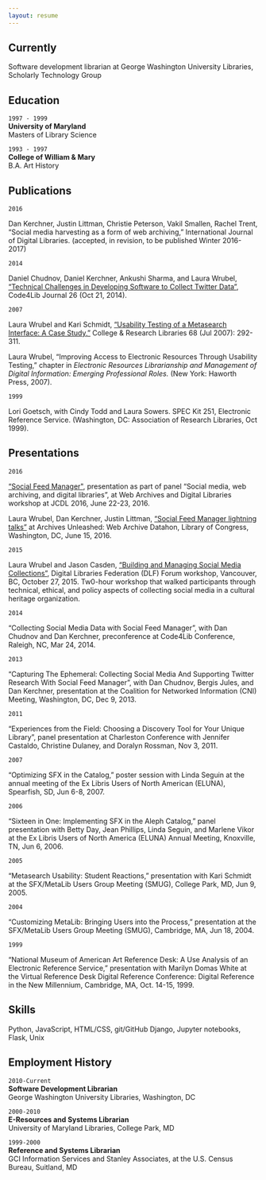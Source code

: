 ```yaml
---
layout: resume
---
```

## Currently

Software development librarian at George Washington University Libraries, Scholarly Technology Group


## Education
`1997 - 1999`  
__University of Maryland__  
Masters of Library Science


`1993 - 1997`  
__College of William & Mary__  
B.A. Art History


## Publications

`2016` 

Dan Kerchner, Justin Littman, Christie Peterson, Vakil Smallen, Rachel Trent,  “Social media harvesting as a form of web archiving,” International Journal of Digital Libraries.  (accepted, in revision, to be published Winter 2016-2017)


`2014`  

Daniel Chudnov, Daniel Kerchner, Ankushi Sharma, and Laura Wrubel, [“Technical Challenges in Developing Software to Collect Twitter Data”](http://journal.code4lib.org/articles/10097), Code4Lib Journal 26 (Oct 21, 2014).


`2007`  

Laura Wrubel and Kari Schmidt, [“Usability Testing of a Metasearch Interface: A Case Study,”](http://crl.acrl.org/content/68/4/292.full.pdf+html) College & Research Libraries 68 (Jul 2007): 292-311.



Laura Wrubel, “Improving Access to Electronic Resources Through Usability Testing,” chapter in *Electronic Resources Librarianship and Management of Digital Information: Emerging Professional Roles.* (New York: Haworth Press, 2007). 



`1999`

Lori Goetsch, with Cindy Todd and Laura Sowers. SPEC Kit 251, Electronic Reference Service. (Washington, DC: Association of Research Libraries, Oct 1999).


## Presentations


`2016`

[“Social Feed Manager"](http://www.slideshare.net/lwrubel/social-feed-manager), presentation as part of panel “Social media, web archiving, and digital libraries”, at Web Archives and Digital Libraries workshop at JCDL 2016, June 22-23, 2016.


Laura Wrubel, Dan Kerchner, Justin Littman, [“Social Feed Manager lightning talks”](https://docs.google.com/presentation/d/14LiqnLAKAI6H9t8gttIIzO0KnnFCTSrONML-ZEmuXDc/) at Archives Unleashed: Web Archive Datahon, Library of Congress, Washington, DC, June 15, 2016. 


`2015`

Laura Wrubel and Jason Casden, [“Building and Managing Social Media Collections”](http://www.slideshare.net/casden/building-and-managing-social-media-collections), Digital Libraries Federation (DLF) Forum workshop, Vancouver, BC, October 27, 2015. Tw0-hour workshop that walked participants through technical, ethical, and policy aspects of collecting social media in a cultural heritage organization. 


`2014`

“Collecting Social Media Data with Social Feed Manager”, with Dan Chudnov and Dan Kerchner, preconference at Code4Lib Conference, Raleigh, NC, Mar 24, 2014.



`2013`

“Capturing The Ephemeral: Collecting Social Media And Supporting Twitter Research With Social Feed Manager”, with Dan Chudnov, Bergis Jules, and Dan Kerchner, presentation at the Coalition for Networked Information (CNI) Meeting, Washington, DC, Dec 9, 2013.



`2011`

“Experiences from the Field: Choosing a Discovery Tool for Your Unique Library”, panel presentation at Charleston Conference with Jennifer Castaldo, Christine Dulaney, and Doralyn Rossman, Nov 3, 2011.



`2007`

 “Optimizing SFX in the Catalog,” poster session with Linda Seguin at the annual meeting of the Ex Libris Users of North American (ELUNA), Spearfish, SD, Jun 6-8, 2007. 



`2006`

 “Sixteen in One: Implementing SFX in the Aleph Catalog,” panel presentation with Betty Day, Jean Phillips, Linda Seguin, and Marlene Vikor at the Ex Libris Users of North America (ELUNA) Annual Meeting, Knoxville, TN, Jun 6, 2006.


`2005`

 “Metasearch Usability: Student Reactions,” presentation with Kari Schmidt at the SFX/MetaLib Users Group Meeting (SMUG), College Park, MD, Jun 9, 2005. 


`2004`

 “Customizing MetaLib: Bringing Users into the Process,” presentation at the SFX/MetaLib Users Group Meeting (SMUG), Cambridge, MA, Jun 18, 2004.


`1999`  

“National Museum of American Art Reference Desk: A Use Analysis of an Electronic Reference Service,” presentation with Marilyn Domas White at the Virtual Reference Desk Digital Reference Conference: Digital Reference in the New Millennium, Cambridge, MA, Oct. 14-15, 1999.


## Skills

Python, JavaScript, HTML/CSS, git/GitHub
Django, Jupyter notebooks, Flask, Unix


## Employment History

`2010-Current`  
__Software Development Librarian__  
George Washington University Libraries, Washington, DC


`2000-2010`  
__E-Resources and Systems Librarian__  
University of Maryland Libraries, College Park, MD


`1999-2000`  
__Reference and Systems Librarian__  
GCI Information Services and Stanley Associates, at the U.S. Census Bureau, Suitland, MD



<!-- ### Footer

Last updated: November 2016 -->


